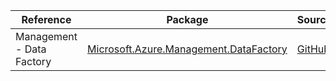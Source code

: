 | Reference | Package | Source |
|---|---|---|
|Management - Data Factory|[Microsoft.Azure.Management.DataFactory](https://www.nuget.org/packages/Microsoft.Azure.Management.DataFactory)|[GitHub](https://github.com/Azure/azure-sdk-for-net/blob/main/)|
